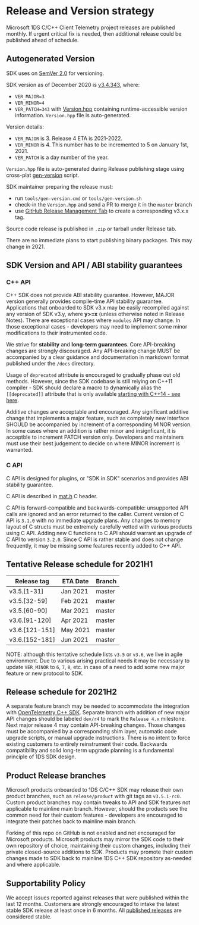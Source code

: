 # Release and Version strategy

Microsoft 1DS C/C++ Client Telemetry project releases are published monthly.
If urgent critical fix is needed, then additional release could be published ahead of schedule.

## Autogenerated Version

SDK uses on [SemVer 2.0](https://semver.org/) for versioning.

SDK version as of December 2020 is [v3.4.343](https://github.com/microsoft/cpp_client_telemetry/releases/tag/v3.4.343),
where:
- `VER_MAJOR=3`
- `VER_MINOR=4`
- `VER_PATCH=343`
with [Version.hpp](https://github.com/microsoft/cpp_client_telemetry/blob/master/lib/include/public/Version.hpp)
containing runtime-accessible version information. `Version.hpp` file is auto-generated.

Version details:
- `VER_MAJOR` is 3. Release 4 ETA is 2021-2022.
- `VER_MINOR` is 4. This number has to be incremented to 5 on January 1st, 2021.
- `VER_PATCH` is a day number of the year.

`Version.hpp` file is auto-generated during Release publishing stage using cross-plat
[gen-version](https://github.com/microsoft/cpp_client_telemetry/blob/master/tools/version.js) script.

SDK maintainer preparing the release must:
- run `tools/gen-version.cmd` or `tools/gen-version.sh`
- check-in the `Version.hpp` and send a PR to merge it in the `master` branch
- use [GitHub Release Management Tab](https://github.com/microsoft/cpp_client_telemetry/releases/new)
to create a corresponding v3.x.x tag.

Source code release is published in `.zip` or tarball under Release tab.

There are no immediate plans to start publishing binary packages. This may change in 2021.

## SDK Version and API / ABI stability guarantees

### C++ API

C++ SDK does not provide ABI stability guarantee. However, MAJOR version generally
provides compile-time API stability guarantee. Applications that onboarded to
SDK v3.x may be easily recompiled against any version of SDK v3.y, where **y>=x**
(unless otherwise noted in Release Notes). There are exceptional cases where `modules`
API may change. In those exceptional cases - developers may need to implement some
minor modifications to their instrumented code.

We strive for **stability** and **long-term guarantees**. Core API-breaking changes
are strongly discouraged. Any API-breaking change MUST be accompanied by a clear guidance
and documentation in markdown format published under the `/docs` directory.

Usage of `deprecated` attribute is encouraged to gradually phase out old methods.
However, since the SDK codebase is still relying on C++11 compiler - SDK should declare
a macro to dynamically alias the `[[deprecated]]` attribute that is only available
[starting with C++14 - see here](https://en.cppreference.com/w/cpp/language/attributes/deprecated).

Additive changes are acceptable and encouraged. Any significant additive change that
implements a major feature, such as completely new interface SHOULD be accompanied
by increment of a corresponding MINOR version. In some cases where an addition is rather
minor and insignficant, it is acceptble to increment PATCH version only. Developers and
maintainers must use their best judgement to decide on where MINOR increment is warranted.

### C API

C API is designed for plugins, or "SDK in SDK" scenarios and provides ABI stability guarantee.

C API is described in [mat.h](https://github.com/microsoft/cpp_client_telemetry/blob/master/lib/include/public/mat.h) C header.

C API is forward-compatible and backwards-compatible: unsupported API calls are ignored and
an error returned to the caller. Current version of C API is `3.1.0` with no immediate
upgrade plans. Any changes to memory layout of C structs must be extremely carefully vetted
with various products using C API. Adding new C functions to C API should warrant an upgrade
of C API to version `3.2.0`. Since C API is rather stable and does not change frequently,
it may be missing some features recently added to C++ API.

## Tentative Release schedule for 2021H1

Release tag      | ETA Date | Branch
-----------------|----------|--------
v3.5.[1-31]      | Jan 2021 | master
v3.5.[32-59]     | Feb 2021 | master
v3.5.[60-90]     | Mar 2021 | master
v3.6.[91-120]    | Apr 2021 | master
v3.6.[121-151]   | May 2021 | master
v3.6.[152-181]   | Jun 2021 | master

NOTE: although this tentative schedule lists `v3.5` or `v3.6`, we live in agile environment.
Due to various arising practical needs it may be necessary to update `VER_MINOR` to `6`, `7`,
`8`, etc. in case of a need to add some new major feature or new protocol to SDK.

## Release schedule for 2021H2

A separate feature branch may be needed to accommodate the integration with
[OpenTelemetry C++ SDK](https://github.com/open-telemetry/opentelemetry-cpp).
Separate branch with addition of new major API changes should be labeled
`dev/r4` to mark the `Release 4.x` milestone. Next major release 4 may contain
API-breaking changes. Those changes must be accompanied by a corresponding
shim layer, automatic code upgrade scripts, or manual upgrade instructions.
There is no intent to force existing customers to entirely reinstrument their
code. Backwards compatibility and solid long-term upgrade planning is
a fundamental principle of 1DS SDK design.

## Product Release branches

Microsoft products onboarded to 1DS C/C++ SDK may release their own product branches, such as `release/product`
with git tags as `v3.5.1-rc0`. Custom product branches may contain tweaks to API and SDK features
not applicable to mainline main branch. However, should the products see the common need for their
custom features - developers are encouraged to integrate their patches back to mainline main branch.

Forking of this repo on GitHub is not enabled and not encouraged for Microsoft products. Microsoft
products may mirror the SDK code to their own repository of choice, maintaining their custom changes,
including their private closed-source additions to SDK. Products may promote their custom changes
made to SDK back to mainline 1DS C++ SDK repository as-needed and where applicable.

## Supportability Policy

We accept issues reported against releases that were published within the last 12 months.
Customers are strongly encouraged to intake the latest stable SDK release at least once in 6 months.
All [published releases](https://github.com/microsoft/cpp_client_telemetry/releases) are considered stable.
